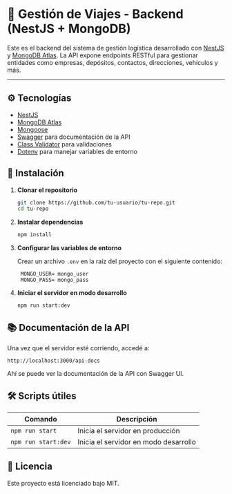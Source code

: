 # 🚛 Gestión de Viajes - Backend (NestJS + MongoDB)

Este es el backend del sistema de gestión logística desarrollado con [NestJS](https://nestjs.com/) y [MongoDB Atlas](https://www.mongodb.com/atlas). La API expone endpoints RESTful para gestionar entidades como empresas, depósitos, contactos, direcciones, vehículos y más.

---

## ⚙️ Tecnologías

- [NestJS](https://nestjs.com/)
- [MongoDB Atlas](https://www.mongodb.com/cloud/atlas)
- [Mongoose](https://mongoosejs.com/)
- [Swagger](https://swagger.io/) para documentación de la API
- [Class Validator](https://github.com/typestack/class-validator) para validaciones
- [Dotenv](https://github.com/motdotla/dotenv) para manejar variables de entorno

## 🚀 Instalación

1. **Clonar el repositorio**
   ```bash
   git clone https://github.com/tu-usuario/tu-repo.git
   cd tu-repo
   ```

2. **Instalar dependencias**
   ```bash
   npm install
   ```

3. **Configurar las variables de entorno**

   Crear un archivo `.env` en la raíz del proyecto con el siguiente contenido:

   ```env
    MONGO_USER= mongo_user
    MONGO_PASS= mongo_pass
   ```

4. **Iniciar el servidor en modo desarrollo**
   ```bash
   npm run start:dev
   ```

## 📚 Documentación de la API

Una vez que el servidor esté corriendo, accedé a:

```
http://localhost:3000/api-docs
```

Ahí se puede ver la documentación de la API con Swagger UI.

## 🛠 Scripts útiles

| Comando                 | Descripción                         |
|------------------------|-------------------------------------|
| `npm run start`        | Inicia el servidor en producción    |
| `npm run start:dev`    | Inicia el servidor en modo desarrollo |

## 🧾 Licencia

Este proyecto está licenciado bajo MIT.

 
